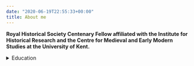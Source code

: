 ```yaml
---
date: "2020-06-19T22:55:33+00:00"
title: About me
---
```



**Royal Historical Society Centenary Fellow affiliated with the Institute for Historical Research and the Centre for Medieval and Early Modern Studies at the University of Kent.**
<details>
  <summary> Education </summary>
## Education

#### University of Kent
* **CHASE AHRC Funded Ph.D. Medieval and Early Modern Studies (2016-2020).**
      - Provisional Title: Corruption and Conflict: Institutional adaptation in pre-Black         Death England (c.1307-1348). Supervisors: Professor Barbara Bombi and Dr Ryan Perry.
* **MA Medieval and Early Modern Studies (Distinction - 2015-2016).**
      - Subject of thesis: ‘Corrupt Officials and Deprived Peasants: Governmental                 Malfeasance in Pre-Black Death Lincolnshire Countryside’. Awarded 72 (Distinction).
* **BA in History (First Class Honours - 2012-2015).**
      - Subject of thesis: ‘‘Evolution not Revolution’: Towards an evolutionary approach to       warfare in the British Isles in the First Scottish War of Independence’. Awarded 68         (2:1). Nominated for Royal Historical Society *History Scotland Award*.
      
#### The Open University

* AA100 – The Arts Past and Present – Awarded 80 (Distinction - 2011-2012).


## Grants and Awards

* Awarded £1000 Sebastian Rahtz ‘SPQR’ Digital Humanities bursary to attend the Digital Humanities at Oxford Summer School (delayed to 2021). July 2020.

* Royal Historical Society Centenary Fellow based at The Institute for Historical Research. Sept. 2019–Sept. 2020

* Jointly bid for £2,000 toward the organising of Medieval and Early Modern
Studies Festival (June 2019).

* Jointly bid for £2,000 toward the organising of Medieval and Early Modern
Studies Festival (June 2018).

* Jointly bid for	£1,500 toward the organising of Medieval and Early Modern
Studies Festival 2017 (June 2017).

* AHRC CHASE DTP Ph.D. Studentship (2016-2019).

## Conference Papers
* July 2020	‘Mining the Medieval: Digitising a 14th-Century Anti-Corruption Lincolnshire Court Roll’ on panel ‘Borderlines: Navigating the Medieval through History’ International Medieval Congress, Leeds, UK (delayed to 2021).

* February 2020	‘Extortion, Oppression, Excess: Corruption and Anti-Corruption c. 1314-44’ Late Medieval Seminar, Institute of Historical Research, London, UK.

* December 2020 ‘Fail Better: A (semi-successful) digital approach to medieval legal records’, Digital History Seminar, Institute of Historical Research, London, UK

* October 2020, ‘Anti-Corruption as propaganda c. 1314-1344’, Centre for Medieval and Early Modern Studies, University of Kent, Canterbury, UK

* July 2019	‘Corruption, Entropy, and Crown Officials: England c. 1307-1344’, International Medieval Congress, Leeds, UK.

* May 2019	‘Fleecing the System: English Crown Corruption in the Early Fourteenth Century’, International Congress on Medieval Studies, Kalamazoo, Michigan, U.S.A.

* April 2019	‘Signed, Sealed, Embezzled – Counterfeit Seals, Italian Merchants, and the Deception of the Crown’, Cross-Channel Exchanges in the Middle Ages, Ghent, Belgium.

* July 2018	‘Crisis, Corruption, Commissions of Oyer and Terminer: Institutional adaptation in the early Fourteenth Century’, International Medieval Congress, Leeds, UK.

* May 2018	‘Crisis, Corruption, and Climate in pre-Black Death England’, International Congress on Medieval Studies, Kalamazoo, Michigan, U.S.A.

* June 2017 	‘Lie, Cheat, Steal, Kill, Win: Anger, Sadness, and Corruption in Fourteenth Century England’, Medieval and Early Modern Studies Festival, The University of Kent, Canterbury, UK.

* May 2017 	‘Corrupt Officials and Deprived Peasants: Governmental Malfeasance in Pre-Black Death Lincolnshire’, International Congress on Medieval Studies, Kalamazoo, Michigan, U.S.A.

* April 2017 	‘Governmental Malfeasance in Pre-Black Death Lincolnshire’ Borderlines XXI, Cork, Ireland.

* June 2016	‘Corrupt Crown Officials in Fourteenth Century Lincolnshire’, Medieval and Early Modern Studies Festival, The University of Kent, Canterbury, UK.

## Placements and Professional Activities
* July 2020	Organised two panels ‘Boundaries of Acceptability: Physical, Moral, and Political Corruption in the Middle Ages’ International Medieval Congress, Leeds, UK (delayed to 2021).
	
* Enrolled to attend Digital Humanities at Oxford Summer School a five-day series of online workshops on digital humanities including ‘An Introduction to the TEI’.

* June 2020	Enrolled in e-editiones’ ‘Stay Home, Learn TEI Publisher From Scratch’ online course taking place in three sessions throughout June.

* July 2019	Co-organised a strand ‘Re-instituting the Institutions – new perspectives of Institutional Studies’ sponsored by the Pipe Roll Society at Leeds International Medieval Congress 2019.
	
* July 2019 Attended Digital Humanities at Oxford Summer School a five-day series of workshops on ‘Linked Data for Digital Humanities’ 

* May 2019	Organised a panel ‘Crisis, Corruption, and Entropy in England c. 1250-1450’ at the International Congress on Medieval Studies, Kalamazoo, Michigan.

* August 2018	Assisted with the delivery of workshop ‘Drawing Water’ at the Royal Geographical Society Annual Conference – Cardiff, UK. In collaboration with Leah Fusco, (Royal College of Art), and Dr George Jaramillo, (Glasgow School of Arts).

* July 2018-May 2019	Placement with ‘Up on the Downs’ a Heritage Lottery Funded Landscape Partnership with Dover District Council to promote engagement with landscape and heritage within the Kent Downs.

* July 2018	Recorded audio documentary ‘Northeye’ an artist’s exploration of a deserted Medieval village (exhibited in Dubai).

* March – May 2018	Collaborative Doctoral Partnership Researcher at The National Archives, London. Outreach activities in the form of blogs, as well as contributing to on-going cataloguing work and educational activities.

* Sept. 2017-Dec. 2018	Seminar leader for HI410 ‘Early Medieval Europe’ in the School of History at the University of Kent.

* 2017-2019	Co-organiser for Medieval and Early Modern Studies Summer Festival 2017, 2018, 2019 (100+ participants per year).
